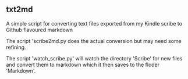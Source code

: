## txt2md

A simple script for converting text files exported from my Kindle scribe to Github flavoured markdown

The script 'scribe2md.py does the actual conversion but may need some refining.

The script 'watch_scribe.py' will watch the directory 'Scribe' for new files and convert them to markdown which it then saves to the floder 'Markdown'.